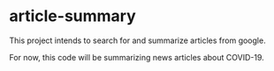 # article-summary

This project intends to search for and summarize articles from google.


For now, this code will be summarizing news articles about COVID-19. 



